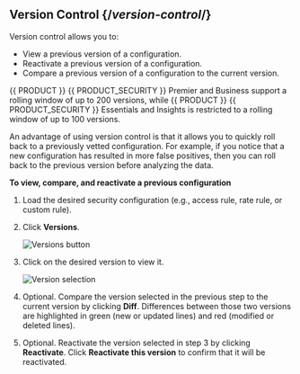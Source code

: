 ## Version Control {/*version-control*/}

Version control allows you to:
-   View a previous version of a configuration. 
-   Reactivate a previous version of a configuration. 
-   Compare a previous version of a configuration to the current version.

<Info>

{{ PRODUCT }} {{ PRODUCT_SECURITY }} Premier and Business support a rolling window of up to 200 versions, while {{ PRODUCT }} {{ PRODUCT_SECURITY }} Essentials and Insights is restricted to a rolling window of up to 100 versions.

</Info>

An advantage of using version control is that it allows you to quickly roll back to a previously vetted configuration. For example, if you notice that a new configuration has resulted in more false positives, then you can roll back to the previous version before analyzing the data. 

**To view, compare, and reactivate a previous configuration**

1.  Load the desired security configuration (e.g., access rule, rate rule, or custom rule).
2.  Click **Versions**.

    ![Versions button](/images/v7/security/version-control-versions.png?width=750)

3.  Click on the desired version to view it. 

    ![Version selection](/images/v7/security/version-control-version-selection.png?width=750)

4.  Optional. Compare the version selected in the previous step to the current version by clicking **Diff**. Differences between those two versions are highlighted in green (new or updated lines) and red (modified or deleted lines).
5.  Optional. Reactivate the version selected in step 3 by clicking **Reactivate**. Click **Reactivate this version** to confirm that it will be reactivated. 